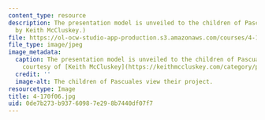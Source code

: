 ```yaml
---
content_type: resource
description: The presentation model is unveiled to the children of Pascuales. (Image
  by Keith McCluskey.)
file: https://ol-ocw-studio-app-production.s3.amazonaws.com/courses/4-170-ecuador-workshop-fall-2006/0de7b273b93760987e298b7440df07f7_4-170f06.jpg
file_type: image/jpeg
image_metadata:
  caption: The presentation model is unveiled to the children of Pascuales. (Image
    courtesy of [Keith McCluskey](https://keithmccluskey.com/category/photography/).)
  credit: ''
  image-alt: The children of Pascuales view their project.
resourcetype: Image
title: 4-170f06.jpg
uid: 0de7b273-b937-6098-7e29-8b7440df07f7
---
```

